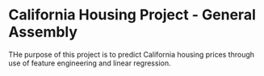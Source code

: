 # California Housing Project - General Assembly

THe purpose of this project is to predict California housing prices through use of feature engineering and linear regression. 


